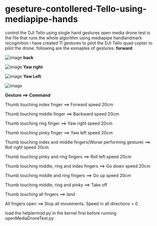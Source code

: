 # geseture-contollered-Tello-using-mediapipe-hands
control the DJI Tello using single hand gestures
open media drone test is the file that runs the whole algorithm
using mediapipe handlandmark recoginition i have created 11 gestures to pilot the DJI Tello quad copter to pilot the drone.
following are the exmaples of gestures:
**forward**

![image](https://user-images.githubusercontent.com/44557919/116989163-4884d180-acc9-11eb-9e10-e34de6d7e3d9.png)
**back**

![image](https://user-images.githubusercontent.com/44557919/116989215-5c303800-acc9-11eb-8942-5482b401f781.png)
**Yaw right**

![image](https://user-images.githubusercontent.com/44557919/116989280-766a1600-acc9-11eb-845c-3ac016e66e5f.png)
**Yaw Left**

![image](https://user-images.githubusercontent.com/44557919/116989326-841f9b80-acc9-11eb-9d3f-d9ed51de0bd0.png)

**Gesture	==> Command**

Thumb touching index finger	==> Forward speed 20cm

Thumb touching middle finger ==>	Backward speed 20cm

Thumb touching ring finger ==>	Yaw right speed 20cm

Thumb touching pinky finger ==>	Yaw left  speed 20cm

Thumb touching index and middle fingers(Worse performing gesture) ==>	Roll right speed 20cm

Thumb touching pinky and ring fingers	 ==> Roll left speed 20cm

Thumb touching middle, ring and index fingers ==>	Go down speed 20cm

Thumb touching middle and ring fingers	==> Go up speed 20cm

Thumb touching middle, ring and pinky ==>	Take off

Thumb touching all fingers	==> land

All fingers open	==> Stop all movements. Speed in all directions = 0


load the helplermod.py in the kernel first before running openMediaDroneTest.py

